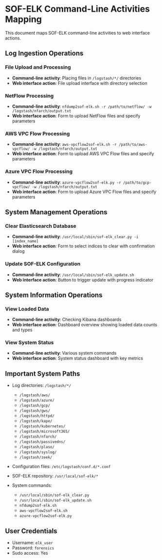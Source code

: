 # SOF-ELK Command-Line Activities Mapping

This document maps SOF-ELK command-line activities to web interface actions.

## Log Ingestion Operations

### File Upload and Processing
- **Command-line activity**: Placing files in `/logstash/*/` directories
- **Web interface action**: File upload interface with directory selection

### NetFlow Processing
- **Command-line activity**: `nfdump2sof-elk.sh -r /path/to/netflow/ -w /logstash/nfarch/output.txt`
- **Web interface action**: Form to upload NetFlow files and specify parameters

### AWS VPC Flow Processing
- **Command-line activity**: `aws-vpcflow2sof-elk.sh -r /path/to/aws-vpcflow/ -w /logstash/nfarch/output.txt`
- **Web interface action**: Form to upload AWS VPC Flow files and specify parameters

### Azure VPC Flow Processing
- **Command-line activity**: `azure-vpcflow2sof-elk.py -r /path/to/gcp-vpcflow/ -w /logstash/nfarch/output.txt`
- **Web interface action**: Form to upload Azure VPC Flow files and specify parameters

## System Management Operations

### Clear Elasticsearch Database
- **Command-line activity**: `/usr/local/sbin/sof-elk_clear.py -i [index_name]`
- **Web interface action**: Form to select indices to clear with confirmation dialog

### Update SOF-ELK Configuration
- **Command-line activity**: `/usr/local/sbin/sof-elk_update.sh`
- **Web interface action**: Button to trigger update with progress indicator

## System Information Operations

### View Loaded Data
- **Command-line activity**: Checking Kibana dashboards
- **Web interface action**: Dashboard overview showing loaded data counts and types

### View System Status
- **Command-line activity**: Various system commands
- **Web interface action**: System status dashboard with key metrics

## Important System Paths

- Log directories: `/logstash/*/`
  - `/logstash/aws/`
  - `/logstash/azure/`
  - `/logstash/gcp/`
  - `/logstash/gws/`
  - `/logstash/httpd/`
  - `/logstash/kape/`
  - `/logstash/kubernetes/`
  - `/logstash/microsoft365/`
  - `/logstash/nfarch/`
  - `/logstash/passivedns/`
  - `/logstash/plaso/`
  - `/logstash/syslog/`
  - `/logstash/zeek/`

- Configuration files: `/etc/logstash/conf.d/*.conf`
- SOF-ELK repository: `/usr/local/sof-elk/*`
- System commands:
  - `/usr/local/sbin/sof-elk_clear.py`
  - `/usr/local/sbin/sof-elk_update.sh`
  - `nfdump2sof-elk.sh`
  - `aws-vpcflow2sof-elk.sh`
  - `azure-vpcflow2sof-elk.py`

## User Credentials
- Username: `elk_user`
- Password: `forensics`
- Sudo access: Yes
